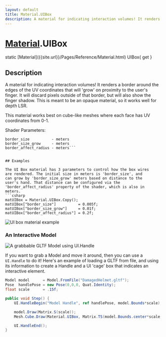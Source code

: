 ```yaml
---
layout: default
title: Material.UIBox
description: A material for indicating interaction volumes! It renders a border around the edges of the UV coordinates that will 'grow' on proximity to the user's finger. It will discard pixels outside of that border, but will also show the finger shadow. This is meant to be an opaque material, so it works well for depth LSR.  This material works best on cube-like meshes where each face has UV coordinates from 0-1.  Shader Parameters. color                - color border_size          - meters border_size_grow     - meters border_affect_radius - meters
---
```

# [Material]({{site.url}}/Pages/Reference/Material.html).UIBox

<div class='signature' markdown='1'>
static [Material]({{site.url}}/Pages/Reference/Material.html) UIBox{ get }
</div>

## Description
A material for indicating interaction volumes! It
renders a border around the edges of the UV coordinates that will
'grow' on proximity to the user's finger. It will discard pixels
outside of that border, but will also show the finger shadow.
This is meant to be an opaque material, so it works well for
depth LSR.

This material works best on cube-like meshes where each face has
UV coordinates from 0-1.

Shader Parameters:
```color                - color
border_size          - meters
border_size_grow     - meters
border_affect_radius - meters```


## Examples

The UI Box material has 3 parameters to control how the box wires
are rendered. The initial size in meters is 'border_size', and
can grow by 'border_size_grow' meters based on distance to the
user's hand. That distance can be configured via the
'border_affect_radius' property of the shader, which is also in
meters.
```csharp
matUIBox = Material.UIBox.Copy();
matUIBox["border_size"]          = 0.005f;
matUIBox["border_size_grow"]     = 0.01f;
matUIBox["border_affect_radius"] = 0.2f;
```
![UI box material example]({{site.screen_url}}/MaterialUIBox.jpg)
### An Interactive Model

![A grabbable GLTF Model using UI.Handle]({{site.screen_url}}/HandleBox.jpg)

If you want to grab a Model and move it around, then you can use a
`UI.Handle` to do it! Here's an example of loading a GLTF from file,
and using its information to create a Handle and a UI 'cage' box that
indicates an interactive element.

```csharp
Model model      = Model.FromFile("DamagedHelmet.gltf");
Pose  handlePose = new Pose(0,0,0, Quat.Identity);
float scale      = .15f;

public void Step() {
	UI.HandleBegin("Model Handle", ref handlePose, model.Bounds*scale);

	model.Draw(Matrix.S(scale));
	Mesh.Cube.Draw(Material.UIBox, Matrix.TS(model.Bounds.center*scale, model.Bounds.dimensions*scale));

	UI.HandleEnd();
}
```

